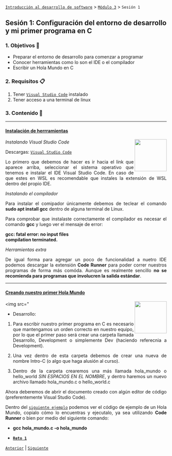 [`Introducción al desarrollo de software`](../../README.md) > [`Módulo 3`](../README.md) > `Sesión 1` 

## Sesión 1: Configuración del entorno de desarrollo y mi primer programa en C

<div style="text-align: justify;">

### 1. Objetivos :dart:

 - Preparar el entorno de desarrollo para comenzar a programar
 - Conocer herramientas como lo son el IDE o el compilador
 - Escribir un Hola Mundo en C

 ### 2. Requisitos :clipboard:

1. Tener [`Visual Studio Code`](https://code.visualstudio.com/) instalado 
2. Tener acceso a una terminal de linux

### 3. Contenido :blue_book:

 ---

 #### <ins> Instalación de herrramientas </ins>

 <img src="https://upload.wikimedia.org/wikipedia/commons/thumb/9/9a/Visual_Studio_Code_1.35_icon.svg/1200px-Visual_Studio_Code_1.35_icon.svg.png" align="right" width="100"> 

*Instalando Visual Studio Code*


  Descargas: [`Visual Studio Code`](https://code.visualstudio.com/)<br>

  Lo primero que debemos de hacer es ir hacia el link que aparece arriba, seleccionar el sistema operativo que tenemos e instalar el IDE Visual Studio Code. En caso de que estes en WSL es recomendable que instales la extensión de WSL dentro del propio IDE.



*Instalando el compilador*


Para instalar el comipador únicamente debemos de teclear el comando __sudo apt install gcc__ dentro de alguna terminal de Linux. <br>

Para comprobar que instalaste correctamente el compilador es necesar el comando __gcc__ y luego ver el mensaje de error: <br>

__gcc: fatal error: no input files__ <br>
__compilation terminated.__


*Herramientas extra*

De igual forma para agregar un poco de funcionalidad a nuetro IDE podemos descargar la extensión __Code Runner__ para poder correr nuestros programas de forma más comóda. Aunque es realmente sencillo __no se recomienda para programas que involucren la salida estándar__.

--- 

#### <ins> Creando nuestro primer Hola Mundo </ins>

 <img src=" <img src="https://1.bp.blogspot.com/-yy_Hx9gfrx0/WlvFi-u9iFI/AAAAAAAAElk/0bipfBVLpYgnMhsvouztH3kqL0HpzdFDgCLcBGAs/s1600/arc.jpg" align="right" width="100"> 

- Desarrollo:

1. Para escribir nuestro primer programa en C es necesario que mantengamos un orden correcto en nuestro equipo, por lo que el primer paso será crear una carpeta llamada Desarrollo, Development o simplemente Dev (haciendo referecnia a Development).

2. Una vez dentro de esta carpeta debemos de crear una nueva de nombre Intro-C (o algo que haga alusión al curso).

3. Dentro de la carpeta crearemos una más llamada hola_mundo o hello_world *SIN ESPACIOS EN EL NOMBRE*, y dentro haremos un nuevo archivo llamado hola_mundo.c o hello_world.c

Ahora deberemos de abrir el documento creado con algún editor de código (preferentemente Visual Studio Code).

Dentro del [`siguiente ejemplo`](Code/hola_mundo.c) podemos ver el código de ejemplo de un Hola Mundo, copialo cómo lo encuentras y ejecutalo, ya sea utilizando __Code Runner__ o bien por medio del siguiente comando: <br>

 - __gcc hola_mundo.c -o hola_mundo__

- [**`Reto 1`**](Reto-01/README.md)


 [`Anterior`](../README.md) | [`Siguiente`](../Sesion-02/README.md)

 </div>